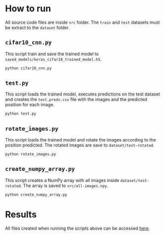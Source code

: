 # How to run

All source code files are inside `src` folder. The `train` and `test` datasets must be extract to the `dataset` folder.

## `cifar10_cnn.py`

This script train and save the trained model to `saved_models/keras_cifar10_trained_model.h5`.

```bash
python cifar10_cnn.py
```

## `test.py`

This script loads the trained model, executes predictions on the test dataset and creates the `test.preds.csv` file with the images and the predicted position for each image.

```bash
python test.py
```

## `rotate_images.py`

This script loads the trained model and rotate the images according to the position predicted. The rotated images are save to `dataset/test-rotated`.

```bash
python rotate_images.py
```

## `create_numpy_array.py`

This script creates a NumPy array with all images inside `dataset/test-rotated`. The array is saved to `src/all-images.npy`.

```bash
python create_numpy_array.py
```

# Results

All files created when running the scripts above can be accessed [here](https://github.com/claudioscheer/test-dl-position/releases/tag/assignment-2).
